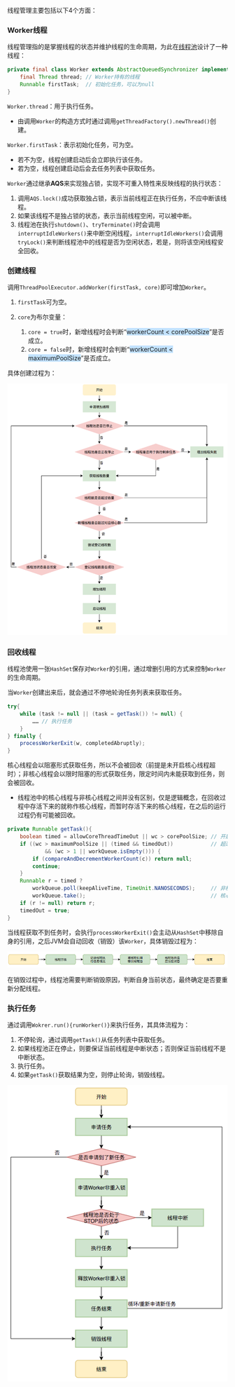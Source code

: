 线程管理主要包括以下4个方面：

### Worker线程

线程管理指的是掌握线程的状态并维护线程的生命周期，为此在[线程池](https://tech.meituan.com/2020/04/02/java-pooling-pratice-in-meituan.html)设计了一种线程：

```java
private final class Worker extends AbstractQueuedSynchronizer implements Runnable{
    final Thread thread; // Worker持有的线程
    Runnable firstTask;  // 初始化任务，可以为null
}
```

`Worker.thread`：用于执行任务。

- 由调用`Worker`的构造方式时通过调用`getThreadFactory().newThread()`创建。

`Worker.firstTask`：表示初始化任务，可为空。

- 若不为空，线程创建启动后会立即执行该任务。
- 若为空，线程创建启动后会去任务列表中获取任务。

`Worker`通过继承**AQS**来实现独占锁，实现不可重入特性来反映线程的执行状态：

1. 调用`AQS.lock()`成功获取独占锁，表示当前线程正在执行任务，不应中断该线程。
2. 如果该线程不是独占锁的状态，表示当前线程空闲，可以被中断。
3. 线程池在执行`shutdown()`、`tryTerminate()`时会调用`interruptIdleWorkers()`来中断空闲线程，`interruptIdleWorkers()`会调用`tryLock()`来判断线程池中的线程是否为空闲状态，若是，则将该空闲线程安全回收。

### 创建线程

调用`ThreadPoolExecutor.addWorker(firstTask, core)`即可增加`Worker`。

1. `firstTask`可为空。

2. `core`为布尔变量：
   1. `core = true`时，新增线程时会判断“<span style=background:#c2e2ff>workerCount < corePoolSize</span>”是否成立。
   2. `core = false`时，新增线程时会判断“<span style=background:#c2e2ff>workerCount < maximumPoolSize</span>”是否成立。


具体创建过程为：

![](../images/2/thread_pool_thread_apply.png)

### 回收线程

线程池使用一张`HashSet`保存对`Worker`的引用，通过增删引用的方式来控制`Worker`的生命周期。

当`Worker`创建出来后，就会通过不停地轮询任务列表来获取任务。

```java
try{
    while (task != null || (task = getTask()) != null) {
        …… // 执行任务
    }
} finally {
    processWorkerExit(w, completedAbruptly);
}
```

核心线程会以阻塞形式获取任务，所以不会被回收（前提是未开启核心线程超时）；非核心线程会以限时阻塞的形式获取任务，限定时间内未能获取到任务，则会被回收。

- 线程池中的核心线程与非核心线程之间并没有区别，仅是逻辑概念，在回收过程中存活下来的就称作核心线程，而暂时存活下来的核心线程，在之后的运行过程仍有可能被回收。

```java
private Runnable getTask(){
    boolean timed = allowCoreThreadTimeOut || wc > corePoolSize; // 开启允许核心线程超时（空闲时不保留任何线程），或者运行线程数超过了核心线程数
    if ((wc > maximumPoolSize || (timed && timedOut))			 // 超过最大线程数，或者超时了        
        	&& (wc > 1 || workQueue.isEmpty())) {
        if (compareAndDecrementWorkerCount(c)) return null;
        continue;
    }
    Runnable r = timed ?
        workQueue.poll(keepAliveTime, TimeUnit.NANOSECONDS);	 // 非核心线程以限时阻塞的方式获取任务
    	workQueue.take();										 // 核心线程以阻塞的形式获取任务
    if (r != null) return r;
    timedOut = true;
}     
```

当线程获取不到任务时，会执行`processWorkerExit()`会主动从`HashSet`中移除自身的引用，之后JVM会自动回收（销毁）该`Worker`，具体销毁过程为：

![](../images/2/thread_pool_thread_destroy.png)

在销毁过程中，线程池需要判断销毁原因，判断自身当前状态，最终确定是否要重新分配线程。

### 执行任务

通过调用`Wokrer.run(){runWorker()}`来执行任务，其具体流程为：


   1. 不停轮询，通过调用`getTask()`从任务列表中获取任务。
 2. 如果线程池正在停止，则要保证当前线程是中断状态；否则保证当前线程不是中断状态。
3. 执行任务。
4. 如果`getTask()`获取结果为空，则停止轮询，销毁线程。

![](../images/2/thread_pool_thread_process.png)
